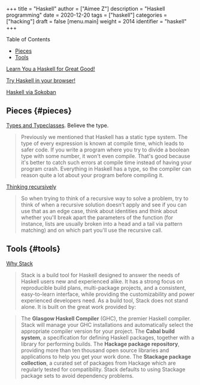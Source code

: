 +++
title = "Haskell"
author = ["Aimee Z"]
description = "Haskell programming"
date = 2020-12-20
tags = ["haskell"]
categories = ["hacking"]
draft = false
[menu.main]
  weight = 2014
  identifier = "haskell"
+++

<div class="ox-hugo-toc toc">
<div></div>

<div class="heading">Table of Contents</div>

- [Pieces](#pieces)
- [Tools](#tools)

</div>
<!--endtoc-->

[Learn You a Haskell for Great Good!](http://learnyouahaskell.com/chapters)

[Try Haskell in your browser!](https://tryhaskell.org/)

[Haskell via Sokoban](https://haskell-via-sokoban.nomeata.de/)


## Pieces {#pieces}

[Types and Typeclasses](http://learnyouahaskell.com/types-and-typeclasses#believe-the-type). Believe the type.
> Previously we mentioned that Haskell has a static type system. The type of every expression is known at compile time, which leads to safer code. If you write a program where you try to divide a boolean type with some number, it won't even compile. That's good because it's better to catch such errors at compile time instead of having your program crash. Everything in Haskell has a type, so the compiler can reason quite a lot about your program before compiling it.

[Thinking recursively](http://learnyouahaskell.com/recursion#thinking-recursively)
> So when trying to think of a recursive way to solve a problem, try to think of when a recursive solution doesn't apply and see if you can use that as an edge case, think about identities and think about whether you'll break apart the parameters of the function (for instance, lists are usually broken into a head and a tail via pattern matching) and on which part you'll use the recursive call.


## Tools {#tools}

[Why Stack](https://docs.haskellstack.org/)
> Stack is a build tool for Haskell designed to answer the needs of Haskell users new and experienced alike. It has a strong focus on reproducible build plans, multi-package projects, and a consistent, easy-to-learn interface, while providing the customizability and power experienced developers need. As a build tool, Stack does not stand alone. It is built on the great work provided by:

> The **Glasgow Haskell Compiler** (GHC), the premier Haskell compiler. Stack will manage your GHC installations and automatically select the appropriate compiler version for your project.
> The **Cabal build system**, a specification for defining Haskell packages, together with a library for performing builds.
> The **Hackage package repository**, providing more than ten thousand open source libraries and applications to help you get your work done.
> The **Stackage package collection**, a curated set of packages from Hackage which are regularly tested for compatibility. Stack defaults to using Stackage package sets to avoid dependency problems.